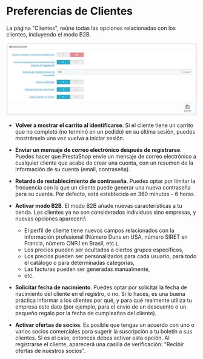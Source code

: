 # Preferencias de Clientes

La página "Clientes", reúne todas las opciones relacionadas con los clientes, incluyendo el modo B2B.

![](../../../../.gitbook/assets/54265434.png)

* **Volver a mostrar el carrito al identificarse**. Si el cliente tiene un carrito que no completó (no terminó en un pedido) en su última sesión, puedes mostrárselo una vez vuelva a iniciar sesión.
* **Enviar un mensaje de correo electrónico después de registrarse**. Puedes hacer que PrestaShop envíe un mensaje de correo electrónico a cualquier cliente que acabe de crear una cuenta, con un resumen de la información de su cuenta (email, contraseña).
* **Retardo de restablecimiento de contraseña**. Puedes optar por limitar la frecuencia con la que un cliente puede generar una nueva contraseña para su cuenta. Por defecto, está establecida en 360 minutos – 6 horas.
* **Activar modo B2B**. El modo B2B añade nuevas características a tu tienda. Los clientes ya no son considerados individuos sino empresas, y nuevas opciones aparecen:\

  * El perfil de cliente tiene nuevos campos relacionados con la información profesional (Número Duns en USA, número SIRET en Francia, número CNPJ en Brasil, etc.),
  * Los precios pueden ser ocultados a ciertos grupos específicos,
  * Los precios pueden ser personalizados para cada usuario, para todo el catálogo o para determinadas categorías,
  * Las facturas pueden ser generadas manualmente,
  * etc.
* **Solicitar fecha de nacimiento**. Puedes optar por solicitar la fecha de nacimiento del cliente en el registro, o no. Si lo haces, es una buena práctica informar a los clientes por qué, y para qué realmente utiliza tu empresa este dato (por ejemplo, para el envío de un descuento o un pequeño regalo por la fecha de cumpleaños del cliente).
* **Activar ofertas de socios**. Es posible que tengas un acuerdo con uno o varios socios comerciales para sugerir la suscripción a tu boletín a sus clientes. Si es el caso, entonces debes activar esta opción. Al registrarse el cliente, aparecerá una casilla de verificación: "Recibir ofertas de nuestros socios".
